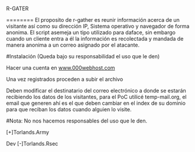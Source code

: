 R-GATER                                                                   
                                                     
========
El proposito de r-gather es reunir información acerca de un visitante así como su dirección IP, 
Sistema operativo y navegador de forma anonima.
El script asemeja un tipo utilizado para daface, sin embargo cuando un cliente entra a él 
la información es recolectada y mandada de manera anonima a un correo asignado por el atacante.

#Instalación (Queda bajo su responsabilidad el uso que le den)

Hacer una cuenta en www.000webhost.com

Una vez registrados proceden a subir el archivo 

Deben modificar el destinatario del correo electrónico a donde se estarán recibiendo los datos de los visitantes,
para el PoC utilicé temp-mail.org, el email que generen ahí es el que deben cambiar en el index de su dominio
para que reciban los datos cuando alguien lo visite.

#Nota: No nos hacemos responsables del uso que le den.


[+]Torlands.Army

Dev
[-]Torlands.Rsec

